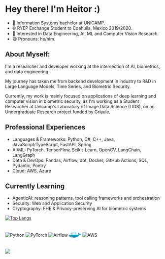 # Hey there! I'm Heitor :)

- 🔭 Information Systems bachelor at UNICAMP.
- 🌐 RYEP Exchange Student to Coahuila, Mexico 2019/2020.
- 🌱 Interested in Data Engineering, AI, ML and Computer Vision Research.
- 😄 Pronouns: he/him.

## About Myself:
I'm a researcher and developer working at the intersection of AI, biometrics, and data engineering.

My journey has taken me from backend development in industry to R&D in Large Language Models, Time Series, and Biometric Security.

Currently, my work is mainly focused on applications of deep learning and computer vision in biometric security, as I'm working as a Student Researcher at Unicamp's Laboratory of Image Data Science (LIDS), on an Undergraduate Research project funded by Griaule.

## Professional Experiences
- Languages & Frameworks: Python, C#, C++, Java, JavaScript/TypeScript, FastAPI, Spring
- AI/ML: PyTorch, TensorFlow, Scikit-Learn, OpenCV, LangChain, LangGraph
- Data & DevOps: Pandas, Airflow, dbt, Docker, GitHub Actions, SQL, Pydantic, Poetry
- Cloud: AWS, Azure

## Currently Learning
- AgenticAI: reasoning patterns, tool calling frameworks and orchestration
- Security: Web and Application Security
- Cryptography: FHE & Privacy-preserving AI for biometric systems


[![Top Langs](https://github-readme-stats.vercel.app/api/top-langs/?username=heitornolla&hide=jupyter%20notebook&layout=compact&theme=radical)](https://github.com/anuraghazra/github-readme-stats)

<div style="display: inline_block"><br>
<div>
  <img align="center" alt="Python" height="30" width="40" src="https://cdn.jsdelivr.net/gh/devicons/devicon@latest/icons/python/python-original.svg">
  <img align="center" alt="PyTorch" height="30" width="40" src="https://cdn.jsdelivr.net/gh/devicons/devicon@latest/icons/pytorch/pytorch-original.svg">
  <img align="center" alt="Airflow" height="30" width="40" src="https://cdn.jsdelivr.net/gh/devicons/devicon@latest/icons/apacheairflow/apacheairflow-original.svg">
  <img align="center" alt="Docker" height="30" width="40" src="https://raw.githubusercontent.com/devicons/devicon/6910f0503efdd315c8f9b858234310c06e04d9c0/icons/docker/docker-plain.svg">
  <img align="center" alt="AWS" height="30" width="40" src="https://cdn.jsdelivr.net/gh/devicons/devicon@latest/icons/amazonwebservices/amazonwebservices-plain-wordmark.svg">

</div>
  
  ##
 
<div>
  <a href="https://www.linkedin.com/in/heitor-nolla/" target="_blank"><img src="https://img.shields.io/badge/-LinkedIn-%230077B5?style=for-the-badge&logo=linkedin&logoColor=white" target="_blank"></a> 
  
</div>
